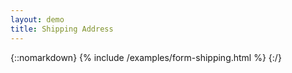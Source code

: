 ```yaml
---
layout: demo
title: Shipping Address
---
```


{::nomarkdown}
{% include /examples/form-shipping.html %}
{:/}